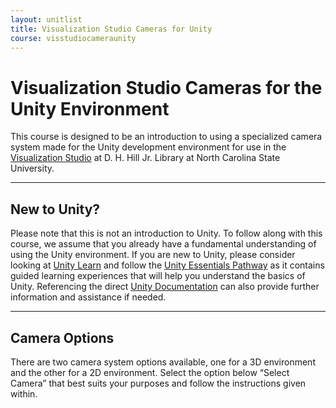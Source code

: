 ```yaml
---
layout: unitlist
title: Visualization Studio Cameras for Unity
course: visstudiocameraunity
---
```


# Visualization Studio Cameras for the Unity Environment

This course is designed to be an introduction to using a specialized camera system made for the Unity development environment for use in the [Visualization Studio](https://www.lib.ncsu.edu/spaces/visualization-studio) at D. H. Hill Jr. Library at North Carolina State University. 

---

## New to Unity?

Please note that this is not an introduction to Unity. To follow along with this course, we assume that you already have a fundamental understanding of using the Unity environment. If you are new to Unity, please consider looking at [Unity Learn](https://learn.unity.com/) and follow the [Unity Essentials Pathway](https://learn.unity.com/pathway/unity-essentials) as it contains guided learning experiences that will help you understand the basics of Unity. Referencing the direct [Unity Documentation](https://docs.unity3d.com/Manual/index.html) can also provide further information and assistance if needed. 

---

## Camera Options

There are two camera system options available, one for a 3D environment and the other for a 2D environment. Select the option below “Select Camera” that best suits your purposes and follow the instructions given within.
